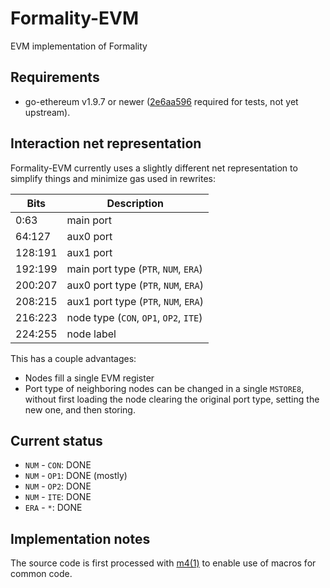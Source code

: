 # Formality-EVM

EVM implementation of Formality

## Requirements

- go-ethereum v1.9.7 or newer ([2e6aa596] required for tests, not yet upstream).

## Interaction net representation

Formality-EVM currently uses a slightly different net representation to
simplify things and minimize gas used in rewrites:

| Bits    | Description                            |
|---------|----------------------------------------|
| 0:63    | main port                              |
| 64:127  | aux0 port                              |
| 128:191 | aux1 port                              |
| 192:199 | main port type (`PTR`, `NUM`, `ERA`)   |
| 200:207 | aux0 port type (`PTR`, `NUM`, `ERA`)   |
| 208:215 | aux1 port type (`PTR`, `NUM`, `ERA`)   |
| 216:223 | node type (`CON`, `OP1`, `OP2`, `ITE`) |
| 224:255 | node label                             |

This has a couple advantages:

- Nodes fill a single EVM register
- Port type of neighboring nodes can be changed in a single `MSTORE8`,
  without first loading the node clearing the original port type,
  setting the new one, and then storing.

## Current status

- `NUM` - `CON`: DONE
- `NUM` - `OP1`: DONE (mostly)
- `NUM` - `OP2`: DONE
- `NUM` - `ITE`: DONE
- `ERA` - ` * `: DONE

## Implementation notes

The source code is first processed with [m4(1)] to enable use of macros
for common code.

[2e6aa596]: https://github.com/ethereum/go-ethereum/commit/2e6aa5962e1b26ab6a0339551bff9713734c1706
[m4(1)]: https://pubs.opengroup.org/onlinepubs/9699919799/utilities/m4.html
